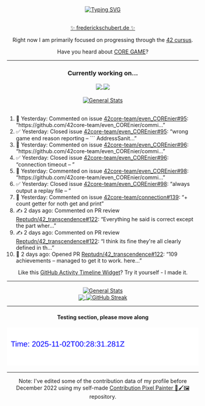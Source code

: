 <div align="center">
	<a href="https://git.io/typing-svg"><img src="https://readme-typing-svg.demolab.com?font=Fira+Code&size=30&pause=1000&color=70A5FD&background=1A1B27&center=true&vCenter=true&repeat=false&random=false&width=550&lines=%F0%9F%91%8B+Hello+World!+I'm+Freddy!+%F0%9F%96%96" alt="Typing SVG" /></a>
</div>
<br>
<div align="center">
	<p></p><a href="https://frederickschubert.de">✨ frederickschubert.de ✨</a></p>
	<p>Right now I am primarily focused on progressing through the <a href="https://github.com/FreddyMSchubert/42_cursus">42 cursus</a>.</p>
	<p>Have you heard about <a href="https://coregame.de/">CORE GAME</a>?</p>
</div>

<hr>

<div align="center">

### Currently working on...

<!-- [![current_repo](https://github-readme-stats.vercel.app/api/pin/?username=FreddyMSchubert&repo=Crafty_Concoctions&theme=tokyonight)](https://github.com/FreddyMSchubert/Crafty_Concoctions) -->

<div align="center">
	<a href="https://github.com/Reptudn/42_transcendence" target="_blank">
		<img align="center" src="https://github-readme-stats.vercel.app/api/pin/?username=Reptudn&repo=42_transcendence&theme=tokyonight" />
	</a>
	<a href="https://github.com/42core-team/even_COREnier" target="_blank">
		<img align="center" src="https://github-readme-stats.vercel.app/api/pin/?username=42core-team&repo=even_COREnier&theme=tokyonight" />
	</a>
</div>

<br>

<div align="center">
	<a href="https://github.com/FreddyMSchubert/42_cursus" target="_blank">
		<img align="center" src="https://github-readme-stats.vercel.app/api/pin/?username=FreddyMSchubert&repo=42_cursus&theme=tokyonight" alt="General Stats" />
	</a>
</div>

<br>

<div align="left">
<ol>
<!-- ACTIVITY:START -->
<li>💬 Yesterday: Commented on issue <a href="https://github.com/42core-team/even_COREnier/issues/95#issuecomment-3181106180">42core-team/even_COREnier#95</a>: “https://github.com/42core-team/even_COREnier/commi…”</li>
<li>✅ Yesterday: Closed issue <a href="https://github.com/42core-team/even_COREnier/issues/95">42core-team/even_COREnier#95</a>: “wrong game end reason reporting – ``` AddressSanit…”</li>
<li>💬 Yesterday: Commented on issue <a href="https://github.com/42core-team/even_COREnier/issues/96#issuecomment-3181105535">42core-team/even_COREnier#96</a>: “https://github.com/42core-team/even_COREnier/commi…”</li>
<li>✅ Yesterday: Closed issue <a href="https://github.com/42core-team/even_COREnier/issues/96">42core-team/even_COREnier#96</a>: “connection timeout – ”</li>
<li>💬 Yesterday: Commented on issue <a href="https://github.com/42core-team/even_COREnier/issues/98#issuecomment-3181104611">42core-team/even_COREnier#98</a>: “https://github.com/42core-team/even_COREnier/commi…”</li>
<li>✅ Yesterday: Closed issue <a href="https://github.com/42core-team/even_COREnier/issues/98">42core-team/even_COREnier#98</a>: “always output a replay file – ”</li>
<li>💬 Yesterday: Commented on issue <a href="https://github.com/42core-team/connection/issues/139#issuecomment-3177621475">42core-team/connection#139</a>: “+ count getter for noth get and print”</li>
<li>✍️ 2 days ago: Commented on PR review <a href="https://github.com/Reptudn/42_transcendence/pull/122#discussion_r2267566690">Reptudn/42_transcendence#122</a>: “Everything he said is correct except the part wher…”</li>
<li>✍️ 2 days ago: Commented on PR review <a href="https://github.com/Reptudn/42_transcendence/pull/122#discussion_r2267561882">Reptudn/42_transcendence#122</a>: “I think its fine they're all clearly defined in th…”</li>
<li>🚀 2 days ago: Opened PR <a href="https://github.com/Reptudn/42_transcendence/pull/122">Reptudn/42_transcendence#122</a>: “109 achievements – managed to get it to work. here…”</li>
<!-- ACTIVITY:END -->
</ol>
</div>

Like this [GitHub Activity Timeline Widget](https://github.com/FreddyMSchubert/github-activity-timeline)? Try it yourself - I made it.

<hr>

<div align="center">
	<a href="https://github.com/anuraghazra/github-readme-stats" target="_blank">
		<img height=200 align="center" src="https://github-readme-stats.vercel.app/api?username=FreddyMSchubert&show_icons=true&theme=tokyonight&card_width=650" alt="General Stats" />
	</a>
</div>

<div align="center">
	<a href="https://github.com/anuraghazra/github-readme-stats" target="_blank">
		<img height=200 align="center" src="https://github-readme-stats.vercel.app/api/top-langs/?username=FreddyMSchubert&layout=donut&theme=tokyonight&card_width=320">
	</a>
	<a href="https://github.com/DenverCoder1/github-readme-streak-stats" target="_blank">
		<img height=200 align="center" src="https://streak-stats.demolab.com?user=FreddyMSchubert&theme=tokyonight&date_format=j%20M%5B%20Y%5D&card_width=320&card_height=200&hide_total_contributions=true" alt="GitHub Streak" />
	</a>
</div>

<hr>

#### Testing section, please move along

![GitHub Defenders SVG](https://github.com/FreddyMSchubert/FreddyMSchubert/blob/github_defenders_output/output.svg)

<hr>

Note: I've edited some of the contribution data of my profile before December 2022 using my self-made [Contribution Pixel Painter 🎨🖌️🖼️](https://github.com/FreddyMSchubert/contribution-pixel-painter) repository.
